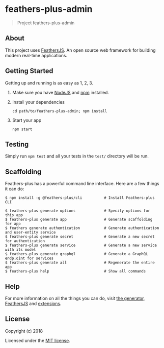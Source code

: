 # feathers-plus-admin

> Project feathers-plus-admin

## About

This project uses [FeathersJS](http://feathersjs.com). An open source web framework for building modern real-time applications.

## Getting Started

Getting up and running is as easy as 1, 2, 3.

1. Make sure you have [NodeJS](https://nodejs.org/) and [npm](https://www.npmjs.com/) installed.
2. Install your dependencies

    ```
    cd path/to/feathers-plus-admin; npm install
    ```

3. Start your app

    ```
    npm start
    ```

## Testing

Simply run `npm test` and all your tests in the `test/` directory will be run.

## Scaffolding

Feathers-plus has a powerful command line interface. Here are a few things it can do:

```
$ npm install -g @feathers-plus/cli          # Install Feathers-plus CLI

$ feathers-plus generate options             # Specify options for this app
$ feathers-plus generate app                 # Generate scaffolding for app
$ feathers generate authentication           # Generate authentication and user-entity service
$ feathers-plus generate secret              # Generate a new secret for authentication
$ feathers-plus generate service             # Generate a new service with its model
$ feathers-plus generate graphql             # Generate a GraphQL endp;oint for services
$ feathers-plus generate all                 # Regenerate the entire app
$ feathers-plus help                         # Show all commands
```

## Help

For more information on all the things you can do, visit [the generator](https://generator.feathers-plus.com/), [FeathersJS](http://docs.feathersjs.com) and [extensions](https://feathers-plus.github.io/).

## License

Copyright (c) 2018

Licensed under the [MIT license](LICENSE).
